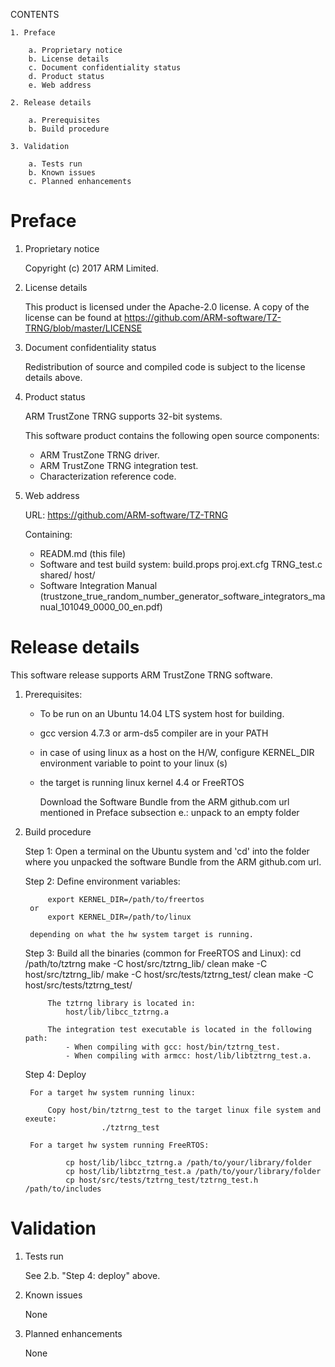 CONTENTS

    1. Preface

        a. Proprietary notice
        b. License details
        c. Document confidentiality status
        d. Product status
        e. Web address

    2. Release details

        a. Prerequisites
        b. Build procedure

    3. Validation

        a. Tests run
        b. Known issues
        c. Planned enhancements


# Preface

1. Proprietary notice

    Copyright (c) 2017 ARM Limited.

1. License details

    This product is licensed under the Apache-2.0 license. 
	A copy of the license can be found at https://github.com/ARM-software/TZ-TRNG/blob/master/LICENSE

1. Document confidentiality status

    Redistribution of source and compiled code is subject to the license
    details above.

1. Product status
		
	ARM TrustZone TRNG supports 32-bit systems.

    This software product contains the following open source components:

    * ARM TrustZone TRNG driver.
    * ARM TrustZone TRNG integration test.
    * Characterization reference code.

1. Web address 

    URL:     https://github.com/ARM-software/TZ-TRNG
		

    Containing:

    * READM.md (this file)
    * Software and test build system:
		build.props
		proj.ext.cfg
		TRNG_test.c
		shared/
		host/  
    * Software Integration Manual   (trustzone_true_random_number_generator_software_integrators_manual_101049_0000_00_en.pdf)



# Release details

This software release supports ARM TrustZone TRNG software.

1. Prerequisites:

    * To be run on an Ubuntu 14.04 LTS system host for building. 

    * gcc version 4.7.3 or arm-ds5 compiler are in your PATH

    * in case of using linux as a host on the H/W, configure KERNEL_DIR environment variable to point to your linux (s)

    * the target is running linux kernel 4.4 or FreeRTOS

        Download the Software Bundle from the ARM github.com url mentioned in Preface subsection e.:
        unpack to an empty folder

1. Build procedure

    Step 1: Open a terminal on the Ubuntu system and 'cd' into the folder
                where you unpacked the software Bundle from the ARM github.com url.

    Step 2: Define environment variables:
				
			export KERNEL_DIR=/path/to/freertos
		or
			export KERNEL_DIR=/path/to/linux
			
		depending on what the hw system target is running.
				
  
	Step 3: Build all the binaries (common for FreeRTOS and Linux):
		    cd /path/to/tztrng
			make -C host/src/tztrng_lib/ clean
			make -C host/src/tztrng_lib/
			make -C host/src/tests/tztrng_test/ clean 
			make -C host/src/tests/tztrng_test/ 
				
			The tztrng library is located in:
	            host/lib/libcc_tztrng.a
	
			The integration test executable is located in the following path:
	            - When compiling with gcc: host/bin/tztrng_test.
	            - When compiling with armcc: host/lib/libtztrng_test.a.


    Step 4: Deploy

        For a target hw system running linux:

            Copy host/bin/tztrng_test to the target linux file system and exeute:
                        ./tztrng_test

		For a target hw system running FreeRTOS:

				cp host/lib/libcc_tztrng.a /path/to/your/library/folder
				cp host/lib/libtztrng_test.a /path/to/your/library/folder
				cp host/src/tests/tztrng_test/tztrng_test.h /path/to/includes

# Validation

1. Tests run

    See 2.b. "Step 4: deploy" above.

1. Known issues
        
    None

1. Planned enhancements
        
    None



